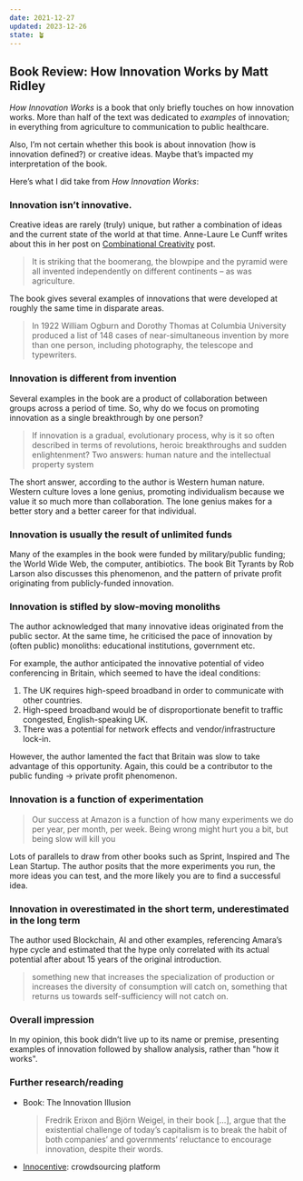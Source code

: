 ```yaml
---
date: 2021-12-27
updated: 2023-12-26
state: 🪴
---
```

## Book Review: How Innovation Works by Matt Ridley

_How Innovation Works_ is a book that only briefly touches on how innovation works. More than half of the text was dedicated to _examples_ of innovation; in everything from agriculture to communication to public healthcare.

Also, I’m not certain whether this book is about innovation (how is innovation defined?) or creative ideas. Maybe that’s impacted my interpretation of the book.

Here’s what I did take from _How Innovation Works_:

### Innovation isn’t innovative.

Creative ideas are rarely (truly) unique, but rather a combination of ideas and the current state of the world at that time. Anne-Laure Le Cunff writes about this in her post on [Combinational Creativity](https://nesslabs.com/combinational-creativity) post.

> It is striking that the boomerang, the blowpipe and the pyramid were all invented independently on different continents – as was agriculture.

The book gives several examples of innovations that were developed at roughly the same time in disparate areas.

> In 1922 William Ogburn and Dorothy Thomas at Columbia University produced a list of 148 cases of near-simultaneous invention by more than one person, including photography, the telescope and typewriters.

### Innovation is different from invention

Several examples in the book are a product of collaboration between groups across a period of time. So, why do we focus on promoting innovation as a single breakthrough by one person?

> If innovation is a gradual, evolutionary process, why is it so often described in terms of revolutions, heroic breakthroughs and sudden enlightenment? Two answers: human nature and the intellectual property system

The short answer, according to the author is Western human nature. Western culture loves a lone genius, promoting individualism because we value it so much more than collaboration. The lone genius makes for a better story and a better career for that individual.

### Innovation is usually the result of unlimited funds

Many of the examples in the book were funded by military/public funding; the World Wide Web, the computer, antibiotics. The book Bit Tyrants by Rob Larson also discusses this phenomenon, and the pattern of private profit originating from publicly-funded innovation.

### Innovation is stifled by slow-moving monoliths

The author acknowledged that many innovative ideas originated from the public sector. At the same time, he criticised the pace of innovation by (often public) monoliths: educational institutions, government etc.

For example, the author anticipated the innovative potential of video conferencing in Britain, which seemed to have the ideal conditions: 

1. The UK requires high-speed broadband in order to communicate with other countries. 
2. High-speed broadband would be of disproportionate benefit to traffic congested, English-speaking UK. 
3. There was a potential for network effects and vendor/infrastructure lock-in.

However, the author lamented the fact that Britain was slow to take advantage of this opportunity. Again, this could be a contributor to the public funding → private profit phenomenon.

### Innovation is a function of experimentation

> Our success at Amazon is a function of how many experiments we do per year, per month, per week. Being wrong might hurt you a bit, but being slow will kill you

Lots of parallels to draw from other books such as Sprint, Inspired and The Lean Startup. The author posits that the more experiments you run, the more ideas you can test, and the more likely you are to find a successful idea.

### Innovation in overestimated in the short term, underestimated in the long term

The author used Blockchain, AI and other examples, referencing Amara’s hype cycle and estimated that the hype only correlated with its actual potential after about 15 years of the original introduction.

> something new that increases the specialization of production or increases the diversity of consumption will catch on, something that returns us towards self-sufficiency will not catch on.

### Overall impression

In my opinion, this book didn’t live up to its name or premise, presenting examples of innovation followed by shallow analysis, rather than "how it works".

### Further research/reading

* Book: The Innovation Illusion
    
    > Fredrik Erixon and Björn Weigel, in their book […], argue that the existential challenge of today’s capitalism is to break the habit of both companies’ and governments’ reluctance to encourage innovation, despite their words.
    
* [Innocentive](https://www.innocentive.com/): crowdsourcing platform